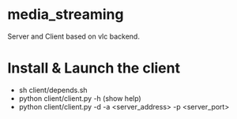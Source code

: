 media_streaming
===============

Server and Client based on vlc backend.

Install & Launch the client
===========================

* sh client/depends.sh
* python client/client.py -h (show help)
* python client/client.py -d -a <server_address> -p <server_port>
